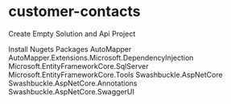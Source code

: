 # customer-contacts


Create Empty Solution and Api Project

Install Nugets Packages
AutoMapper
AutoMapper.Extensions.Microsoft.DependencyInjection
Microsoft.EntityFrameworkCore.SqlServer
Microsoft.EntityFrameworkCore.Tools
Swashbuckle.AspNetCore
Swashbuckle.AspNetCore.Annotations
Swashbuckle.AspNetCore.SwaggerUI